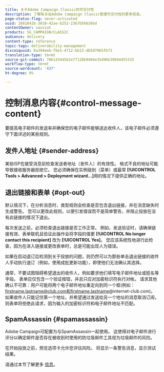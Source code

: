 ```yaml
---
title: 关于Adobe Campaign Classic的可交付性
description: 了解有关在Adobe Campaign Classic管理可交付性的更多信息。
page-status-flag: never-activated
uuid: 2681042b-3018-42ae-b252-2367b56616bd
contentOwner: sauviat
products: SG_CAMPAIGN/CLASSIC
audience: delivery
content-type: reference
topic-tags: deliverability-management
discoiquuid: 6a394eeb-fbe1-4712-bb13-db5d7965fb73
translation-type: tm+mt
source-git-commit: 70b143445b2e77128b9404e35d96b39694d55335
workflow-type: tm+mt
source-wordcount: '437'
ht-degree: 0%

---
```



# 控制消息内容{#control-message-content}

要提高电子邮件的发送率并确保您的电子邮件能够送达收件人，该电子邮件必须遵守下面详述的某些规则。

## 发件人地址 {#sender-address}

某些ISP在接受消息前检查发送者地址（发件人）的有效性。 格式不良的地址可能导致接收服务器拒绝它。 您必须确保在实例级别（菜单）或最常 **[!UICONTROL Tools > Advanced > Deployment wizard...]**&#x200B;用的情况下提供正确的地址。

## 退出链接和表单 {#opt-out}

默认情况下，在分析消息时，类型规则会检查是否包含退出链接，并在消息缺失时生成警告。 您可以更改此规则，以便引发错误而不是简单警告，并阻止投放在没有此链接的情况下退出。

每次发送之前，必须检查退出链接是否工作正常。 例如，发送验证时，请确保链接有效、表单联机且验证此操作会将字段的值更 **[!UICONTROL No longer contact this recipient]** 改为 **[!UICONTROL Yes]**。 您应该系统性地进行此检查，因为在进入链接或更改表单时，总是可能出现人为错误。

如果在启动退订后检测到关于投放的问题，则仍然可以为那些单击退出链接的收件人手动执行退订（例如，使用成批更新功能），即使他们无法确认其选择。

通常，不要试图阻碍希望退出的收件人，例如要求他们填写电子邮件地址或姓名等字段。 表单应仅包含一个验证按钮，并且只应对加密标识符执行对帐。 请求其他确认不可靠：用户可能将两个电子邮件地址重定向到同一个框(例如：firstname.lastname@club.com和firstname.lastname@internet-club.com)。 如果收件人只能记住第一个地址，并希望通过发送给另一个地址的消息取消订阅，则表单将拒绝此请求，因为输入的加密标识符和电子邮件地址不匹配。

## SpamAssassin {#spamassassin}

Adobe Campaign可配置为与SpamAssassin一起使用。 这使得对电子邮件进行评分以确定邮件是否存在被收到时使用的防垃圾邮件工具视为垃圾邮件的风险。

在开始投放之前，预览选项卡允许您评估风险。 将显示一条警告消息，显示测试结果。

请通过本节了解更多 [信息](../../delivery/using/spamassassin.md)。